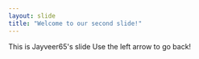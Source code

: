 ```yaml
---
layout: slide
title: "Welcome to our second slide!"
---
```

This is Jayveer65's slide
Use the left arrow to go back!